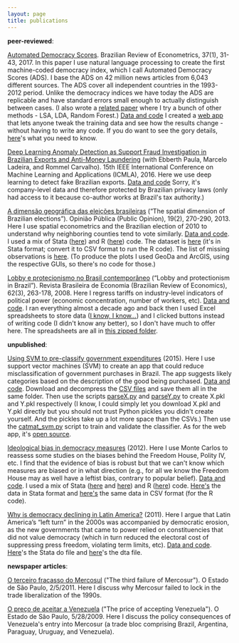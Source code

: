 ```yaml
---
layout: page
title: publications
---
```


<strong>peer-reviewed</strong>:

<a href="http://bibliotecadigital.fgv.br/ojs/index.php/bre/article/view/58160">Automated Democracy Scores</a>. Brazilian Review of Econometrics, 37(1), 31-43, 2017. In this paper I use natural language processing to create the first machine-coded democracy index, which I call Automated Democracy Scores (ADS). I base the ADS on 42 million news articles from 6,043 different sources. The ADS cover all independent countries in the 1993-2012 period. Unlike the democracy indices we have today the ADS are replicable and have standard errors small enough to actually distinguish between cases. (I also wrote a <a href="https://arxiv.org/abs/1502.06161">related paper</a> where I try a bunch of other methods - LSA, LDA, Random Forest.) <u>Data and code</u> I created a <a href="http://democracy-scores.org">web app</a> that lets anyone tweak the training data and see how the results change - without having to write any code. If you do want to see the gory details, [here](https://gist.githubusercontent.com/thiagomarzagao/51ee10feb5e5c6762403d68dc2a635ff/raw/67aef2a1408b1781000e5f9bf54c25b6ecfc19d2/howto.html)'s what you need to know. 

<a href="http://ieeexplore.ieee.org/document/7838276/">Deep Learning Anomaly Detection as Support Fraud Investigation in Brazilian Exports and Anti-Money Laundering</a> (with Ebberth Paula, Marcelo Ladeira, and Rommel Carvalho). 15th IEEE International Conference on Machine Learning and Applications (ICMLA), 2016. Here we use deep learning to detect fake Brazilian exports. <u>Data and code</u> Sorry, it's company-level data and therefore protected by Brazilian privacy laws (only had access to it because co-author works at Brazil's tax authority.)

<a href="http://www.cesop.unicamp.br/site/htm/arquivo_artigo_revista.php?art=390">A dimensão geográfica das eleições brasileiras</a> (“The spatial dimension of Brazilian elections”). Opinião Pública (Public Opinion), 19(2), 270-290, 2013. Here I use spatial econometrics and the Brazilian election of 2010 to understand why neighboring counties tend to vote similarly. <u>Data and code</u>. I used a mix of Stata (<a href="https://gist.github.com/thiagomarzagao/0542e82973ea86d78a03">here</a>) and R (<a href="https://gist.github.com/thiagomarzagao/fd1d86ec744b6d6430c3">here</a>) code. The dataset is <a href="https://s3.amazonaws.com/thiagomarzagao/Brazil2010election.dta">here</a> (it's in Stata format; convert it to CSV format to run the R code). The list of missing observations is <a href="https://s3.amazonaws.com/thiagomarzagao/missingdata.xlsx">here</a>. (To produce the plots I used GeoDa and ArcGIS, using the respective GUIs, so there's no code for those.)

<a href="http://www.scielo.br/pdf/rbe/v62n3/a02v62n3.pdf">Lobby e protecionismo no Brasil contemporâneo</a> (“Lobby and protectionism in Brazil”). Revista Brasileira de Economia (Brazilian Review of Economics), 62(3), 263-178, 2008. Here I regress tariffs on industry-level indicators of political power (economic concentration, number of workers, etc). <u>Data and code</u>. I ran everything almost a decade ago and back then I used Excel spreadsheets to store data (<a href="http://lemire.me/blog/archives/2014/05/23/you-shouldnt-use-a-spreadsheet-for-important-work-i-mean-it/">I know, I know...</a>) and I clicked buttons instead of writing code (I didn't know any better), so I don't have much to offer here. The spreadsheets are all in <a href="https://s3.amazonaws.com/thiagomarzagao/REPLICATION+MATERIAL.zip">this zipped folder</a>.

<strong>unpublished</strong>:

[Using SVM to pre-classify government expenditures](http://arxiv.org/abs/1601.02680)<a name="classify"></a> (2015). Here I use support vector machines (SVM) to create an app that could reduce misclassification of government purchases in Brazil. The app suggests likely categories based on the description of the good being purchased. <u>Data and code</u>. Download and decompress the [CSV files](https://s3.amazonaws.com/thiagomarzagao/catmat.tar.gz) and save them all in the same folder. Then use the scripts [parseX.py](https://gist.github.com/thiagomarzagao/54a1f8eb31d99be23972) and [parseY.py](https://gist.github.com/thiagomarzagao/64c264f969112193d7fa) to create X.pkl and Y.pkl respectively (I know, I could simply let you download X.pkl and Y.pkl directly but you should not trust Python pickles you didn't create yourself. And the pickles take up a lot more space than the CSVs.) Then use the [catmat_svm.py](https://gist.github.com/thiagomarzagao/6fb7928988cf1fd8e159) script to train and validate the classifier. As for the web app, it's [open source](https://github.com/thiagomarzagao/catmatfinder).

<a href="https://s3.amazonaws.com/thiagomarzagao/bias.pdf">Ideological bias in democracy measures</a> (2012). Here I use Monte Carlos to reassess some studies on the biases behind the Freedom House, Polity IV, etc. I find that the evidence of bias is robust but that we can't know which measures are biased or in what direction (e.g., for all we know the Freedom House may as well have a leftist bias, contrary to popular belief). <u>Data and code</u>. I used a mix of Stata (<a href="https://gist.github.com/thiagomarzagao/e49541433d474d11d1fb">here</a> and <a href="https://gist.github.com/thiagomarzagao/18fed6a8afbb484e0c9c">here</a>) and R (<a href="https://gist.github.com/thiagomarzagao/c916e2a3ce77ea23d9a8">here</a>) code. <a href="http://s3.amazonaws.com/thiagomarzagao/data-bollenpaxton.dta">Here's</a> the data in Stata format and <a href="https://s3.amazonaws.com/thiagomarzagao/bollenpaxtondata.csv">here's</a> the same data in CSV format (for the R code).

<a href="https://s3.amazonaws.com/thiagomarzagao/democracy_in_retreat_Thiago_Marzaga%CC%83o.pdf">Why is democracy declining in Latin America?</a> (2011). Here I argue that Latin America’s “left turn” in the 2000s was accompanied by democratic erosion, as the new governments that came to power relied on constituencies that did not value democracy (which in turn reduced the electoral cost of suppressing press freedom, violating term limits, etc). <u>Data and code</u>. [Here](https://gist.github.com/thiagomarzagao/625cffa2023faad79ec443ab172b7284)'s the Stata do file and [here](https://s3.amazonaws.com/thiagomarzagao/dataset.dta)'s the dta file.

<strong>newspaper articles</strong>:

<a href="http://www.estadao.com.br/noticias/impresso,o-terceiro-fracasso-do-mercosul,675591,0.htm">O terceiro fracasso do Mercosul</a> ("The third failure of Mercosur"). O Estado de São Paulo, 2/5/2011. Here I discuss why Mercosur failed to lock in the trade liberalization of the 1990s.

<a href="http://www.imil.org.br/artigos/o-preco-de-aceitar-a-venezuela/">O preço de aceitar a Venezuela</a> ("The price of accepting Venezuela"). O Estado de São Paulo, 5/28/2009. Here I discuss the policy consequences of Venezuela's entry into Mercosur (a trade bloc comprising Brazil, Argentina, Paraguay, Uruguay, and Venezuela).
